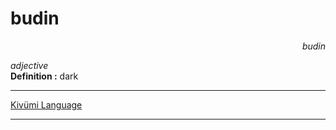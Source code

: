
# budin

<div align="right"><i>budin</i></div>

*adjective*  
**Definition :** dark  

---

[Kivümi Language](../README.md)

---
